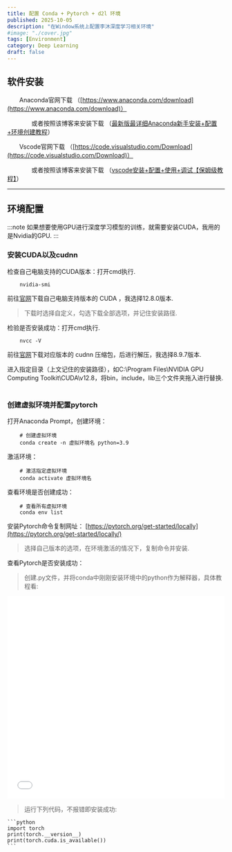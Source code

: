 ```yaml
---
title: 配置 Conda + Pytorch + d2l 环境
published: 2025-10-05
description: "在Window系统上配置李沐深度学习相关环境"
#image: "./cover.jpg"
tags: [Environment]
category: Deep Learning
draft: false
---
```



## 软件安装

&emsp;&emsp;Anaconda官网下载 （[https://www.anaconda.com/download](https://www.anaconda.com/download)）

&emsp;&emsp;&emsp;&emsp;或者按照该博客来安装下载 （[最新版最详细Anaconda新手安装+配置+环境创建教程](https://blog.csdn.net/qq_44000789/article/details/142214660)）

&emsp;&emsp;Vscode官网下载 （[https://code.visualstudio.com/Download](https://code.visualstudio.com/Download)）

&emsp;&emsp;&emsp;&emsp;或者按照该博客来安装下载 （[vscode安装+配置+使用+调试【保姆级教程】](https://blog.csdn.net/weixin_60915103/article/details/131617196)）

---

## 环境配置

:::note
如果想要使用GPU进行深度学习模型的训练，就需要安装CUDA，我用的是Nvidia的GPU.
:::

### 安装CUDA以及cudnn

检查自己电脑支持的CUDA版本：打开cmd执行.

        nvidia-smi

前往[官网](https://developer.nvidia.com/cuda-toolkit-archive)下载自己电脑支持版本的 CUDA ，我选择12.8.0版本.

> 下载时选择自定义，勾选下载全部选项，并记住安装路径.

检验是否安装成功：打开cmd执行.

        nvcc -V

前往[官网](https://developer.nvidia.com/rdp/cudnn-archive)下载对应版本的 cudnn 压缩包，后进行解压，我选择8.9.7版本.

进入指定目录（上文记住的安装路径），如C:\Program Files\NVIDIA GPU Computing Toolkit\CUDA\v12.8，将bin，include，lib三个文件夹拖入进行替换.<br><br>

### 创建虚拟环境并配置pytorch

打开Anaconda Prompt，创建环境：

        # 创建虚拟环境
        conda create -n 虚拟环境名 python=3.9

激活环境：

        # 激活指定虚拟环境
        conda activate 虚拟环境名

查看环境是否创建成功：

        # 查看所有虚拟环境
        conda env list

安装Pytorch命令复制网址： [https://pytorch.org/get-started/locally](https://pytorch.org/get-started/locally/)

> 选择自己版本的选项，在环境激活的情况下，复制命令并安装.

查看Pytorch是否安装成功：

> 创建.py文件，并将conda中刚刚安装环境中的python作为解释器，具体教程看:

<iframe width="100%" height="468" src="//player.bilibili.com/player.html?bvid=BV1Fo46e3EAZ&p=1" scrolling="no" border="0" frameborder="no" framespacing="0" allowfullscreen="true"> </iframe>

> 运行下列代码，不报错即安装成功:

    ```python
    import torch
    print(torch.__version__)
    print(torch.cuda.is_available())
    ```
